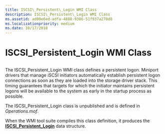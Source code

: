 ```yaml
---
title: ISCSI\_Persistent\_Login WMI Class
description: ISCSI\_Persistent\_Login WMI Class
ms.assetid: ad00e6ed-adfa-4888-9386-51f937a278d8
ms.localizationpriority: medium
ms.date: 10/17/2018
---
```


# ISCSI\_Persistent\_Login WMI Class


## <span id="ddk_iscsi_persistent_login_wmi_class_kr"></span><span id="DDK_ISCSI_PERSISTENT_LOGIN_WMI_CLASS_KR"></span>


The ISCSI\_Persistent\_Login WMI class defines a persistent logon. Miniport drivers that manage iSCSI initiators automatically establish persistent logon connections as soon as they are loaded into the storage driver stack. This timing guarantees that targets for which the initiator maintains persistent logons will be available to the system as early in the startup process as possible.

The ISCSI\_Persistent\_Login class is unpublished and is defined in *Operations.mof*.

When the WMI tool suite compiles this class definition, it produces the [**ISCSI\_Persistent\_Login**](/windows-hardware/drivers/ddi/iscsiop/ns-iscsiop-_iscsi_persistent_login) data structure.

 

